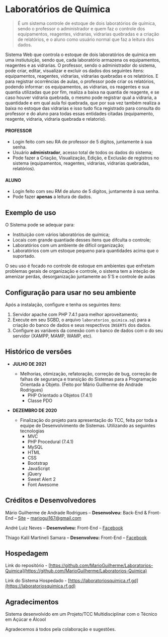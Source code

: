 # **Laboratórios de Química**

> É um sistema controle de estoque de dois laboratórios de química, sendo o professor o administrador e quem faz o controle dos equipamentos, reagentes, vidrarias, vidrarias quebradas e a criação de relatórios, e o aluno como usuário normal que faz a leitura dos dados.

Sistema Web que controla o estoque de dois laboratórios de química em uma instiutuição, sendo que, cada laboratório armazena os equipamentos, reagentes e as vidrarias. O professor, sendo o administrador do sistema, pode criar, editar, visualizar e excluir os dados dos seguintes itens: equipamentos, reagentes, vidrarias, vidrarias quebradas e os relatórios. E para registrar ocorrências de aulas, o professor pode criar os relatórios, podendo informar: os equipamentos, as vidrarias, os reagentes e sua quantia utilizadas que por fim, realiza a baixa na quantia de reagente, e se caso houver vidraria quebrada, o mesmo pode registrar qual a vidraria, a quantidade e em qual aula foi quebrada, que por sua vez também realiza a baixa no estoque das vidrarias e isso tudo fica registrado para consulta do professor e do aluno para todas essas entidades citadas (equipamento, reagente, vidraria, vidraria quebrada e relatorio).

#### PROFESSOR
- Login feito com seu RA de professor de 5 digitos, juntamente à sua senha.
- Usuário **administrador**, acesso total de todos os dados do sistema;
- Pode fazer a Criação, Visualização, Edição, e Exclusão de registros no sistema (equipamentos, reagentes, vidrarias, vidrarias quebradas, relatórios).

#### ALUNO
- Login feito com seu RM de aluno de 5 digitos, juntamente à sua senha.
- Pode fazer **apenas** a leitura de dados.

## Exemplo de uso

O Sistema pode se adequar para:
- Instituição com vários laboratórios de química;
- Locais com grande quantiade desses itens que difculta o controle;
- Laboratórios com um ambiente de difícil organização;
- Laboratórios com um estoque pequeno para quantidades acima que o suportado.

O seu uso é focado no controle de estoque em ambientes que enfretam problemas gerais de organização e controle, o sistema tem a inteção de amenizar perdas, desorganização juntamente ao 5'S e controle de aulas

## Configuração para usar no seu ambiente

Após a instalação, configure e tenha os seguintes itens:
1. Servidor apache com PHP 7.4.1 para melhor aproveitamento;
2. Execute em seu SGBD, o arquivo `laboratorios_quimica.sql` para a criação do banco de dados e seus respectivos `INSERTS` dos dados.
3. Configure as variáveis da conexão com o banco de dados com o do seu servidor (XAMPP, MAMP, WAMP, etc).

## Histórico de versões

* **JULHO DE 2021**
    * Melhorias, otimização, refatoração, correção de bug, correção de falhas de segurança e transição do Sistemas para a Programação Orientada a Objeto. (Feito por Mário Guilherme de Andrade Rodrigues)
        * PHP Orientado a Objetos (7.4.1)
        * Classe PDO

* **DEZEMBRO DE 2020**
    * Finalização do projeto para apresentação do TCC, feita por toda a equipe de Desenvolvimento de Sistemas. Utilizando as seguintes tecnologias
        * MVC
        * PHP Procedural (7.4.1)
        * MySQL
        * HTML
        * CSS
        * Bootstrap
        * JavaScript
        * jQuery
        * Sweet Alert 2
        * Font Awesome

## Créditos e Desenvolvedores

Mário Guilherme de Andrade Rodrigues – **Desenvolveu:** Back-End & Front-End – [Site](https://marioguilherme.epizy.com) – mariogui167@gmail.com

André Luiz Neves – **Desenvolveu:** Front-End – [Facebook](https://www.facebook.com/profile.php?id=100005763971999)

Thiago Kalil Martineli Samara – **Desenvolveu:** Front-End – [Facebook](https://www.facebook.com/thiagokalil.martinelisamara)

## Hospedagem

Link do repositório - [https://github.com/MarioGuilherme/Laboratorios-Quimica](https://github.com/MarioGuilherme/Laboratorios-Quimica)

Link do Sistema Hospedado - [https://laboratoriosquimica.rf.gd](https://laboratoriosquimica.rf.gd)

## Agradecimentos
Sistema desenvolvido em um Projeto/TCC Multidisciplinar com o Técnico em Açúcar e Álcool

Agradecemos á todos pela colaboração e sugestões.